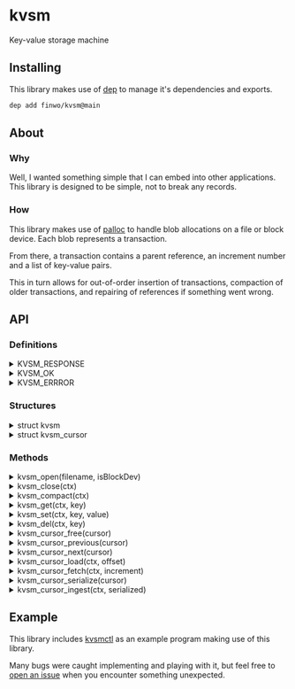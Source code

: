 # kvsm

Key-value storage machine

## Installing

This library makes use of [dep](https://github.com/finwo/dep) to manage it's
dependencies and exports.

```sh
dep add finwo/kvsm@main
```

## About

### Why

Well, I wanted something simple that I can embed into other applications.
This library is designed to be simple, not to break any records.

### How

This library makes use of [palloc](https://github.com/finwo/palloc.c) to
handle blob allocations on a file or block device. Each blob represents a
transaction.

From there, a transaction contains a parent reference, an increment number
and a list of key-value pairs.

This in turn allows for out-of-order insertion of transactions, compaction
of older transactions, and repairing of references if something went wrong.

## API


### Definitions

<details>
  <summary>KVSM_RESPONSE</summary>

  A type declaring state-based responses

```C
#define KVSM_RESPONSE int
```

</details>
<details>
  <summary>KVSM_OK</summary>

  A response declaring the method executed succesfully

```C
#define KVSM_OK 0
```

</details>
<details>
  <summary>KVSM_ERRROR</summary>

  A response declaring the method executed with a failure

```C
#define KVSM_ERROR 1
```

</details>

### Structures

<details>
  <summary>struct kvsm</summary>

  Represents a state descriptor for kvsm, holds internal state

```C
struct kvsm {
 PALLOC_FD     fd;
 PALLOC_OFFSET current_offset;
 uint64_t      current_increment;
};
```

</details>
<details>
  <summary>struct kvsm_cursor</summary>

  Represents a cursor to a kvsm increment/transaction

```C
struct kvsm_cursor {
 const struct kvsm *ctx;
 PALLOC_OFFSET      parent;
 PALLOC_OFFSET      offset;
 uint64_t           increment;
};
```

</details>

### Methods

<details>
  <summary>kvsm_open(filename, isBlockDev)</summary>

  Initializes a new `struct kvsm`, handling creating the file if needed.
  Returns a new descriptor or `NULL` on failure.

```C
struct kvsm * kvsm_open(const char *filename, const int isBlockDev);
```

</details>
<details>
  <summary>kvsm_close(ctx)</summary>

  Closes the given kvsm descriptor and frees it.

```C
KVSM_RESPONSE kvsm_close(struct kvsm *ctx);
```

</details>
<details>
  <summary>kvsm_compact(ctx)</summary>

  Reduces used storage by removing all transactions only containing
  non-current versions.

```C
KVSM_RESPONSE kvsm_compact(const struct kvsm *ctx);
```

</details>
<details>
  <summary>kvsm_get(ctx, key)</summary>

  Searches the kvsm medium, returning a buffer with the value or NULL if not
  found

```C
struct buf * kvsm_get(const struct kvsm *ctx, const struct buf *key);
```

</details>
<details>
  <summary>kvsm_set(ctx, key, value)</summary>

  Writes a value to the kvsm medium on the given key

```C
KVSM_RESPONSE kvsm_set(struct kvsm *ctx, const struct buf *key, const struct buf *value);
```

</details>
<details>
  <summary>kvsm_del(ctx, key)</summary>

  Writes a tombstone to the kvsm medium on the given key

```C
#define kvsm_del(ctx,key) (kvsm_set(ctx,key,&((struct buf){ .len = 0, .cap = 0 })))
```

</details>
<details>
  <summary>kvsm_cursor_free(cursor)</summary>

  Frees the used memory by the given cursor

```C
KVSM_RESPONSE kvsm_cursor_free(struct kvsm_cursor *cursor);
```

</details>
<details>
  <summary>kvsm_cursor_previous(cursor)</summary>

  Returns a NEW cursor, pointing to the given cursor's parent transaction,
  or NULL if the given cursor has no parent

```C
struct kvsm_cursor * kvsm_cursor_previous(const struct kvsm_cursor *cursor);
```

</details>
<details>
  <summary>kvsm_cursor_next(cursor)</summary>

  Returns a NEW cursor, pointing to the given cursor's child transaction,
  or NULL if the given cursor has no child

```C
struct kvsm_cursor * kvsm_cursor_next(const struct kvsm_cursor *cursor);
```

</details>
<details>
  <summary>kvsm_cursor_load(ctx, offset)</summary>

  Returns a new cursor, loaded from the transaction at the given offset.

```C
struct kvsm_cursor * kvsm_cursor_load(const struct kvsm *ctx, PALLOC_OFFSET offset);
```

</details>
<details>
  <summary>kvsm_cursor_fetch(ctx, increment)</summary>

  Returns a new cursor pointing to the transaction with the given increment,
  or to the oldest transaction available higher than the given increment.

```C
struct kvsm_cursor * kvsm_cursor_fetch(const struct kvsm *ctx, const uint64_t increment);
```

</details>
<details>
  <summary>kvsm_cursor_serialize(cursor)</summary>

  Returns a buffer representing the serialized transaction, including
  increment and values

```C
struct buf * kvsm_cursor_serialize(const struct kvsm_cursor *cursor);
```

</details>
<details>
  <summary>kvsm_cursor_ingest(ctx, serialized)</summary>

  Ingests the given serialized transaction, inserting it with the existing
  increment instead of writing a new one

```C
KVSM_RESPONSE kvsm_cursor_ingest(struct kvsm *ctx, const struct buf *serialized);
```

</details>

## Example

This library includes [kvsmctl](util/kvsmctl.c) as an example program making
use of this library.

Many bugs were caught implementing and playing with it, but feel free to
[open an issue](https://github.com/finwo/kvsm.c/issues) when you encounter
something unexpected.

